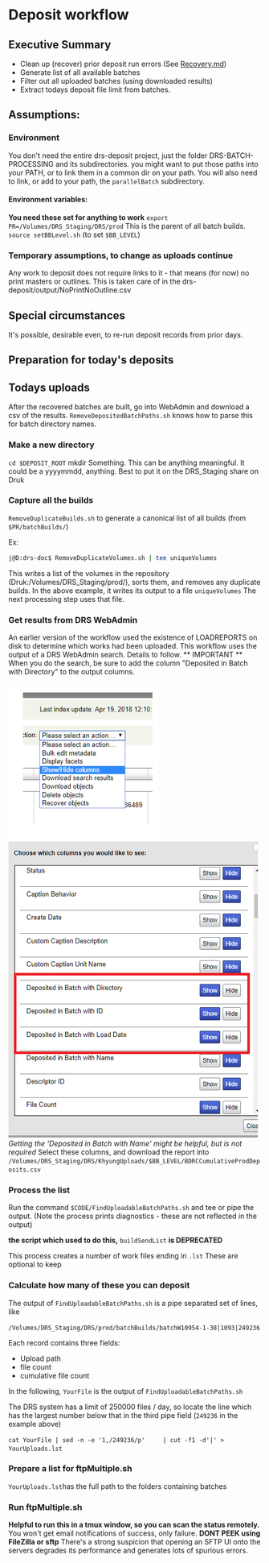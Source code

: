 # Deposit workflow

## Executive Summary
* Clean up (recover) prior deposit run errors (See [Recovery.md](Recovery.md))
* Generate list of all available batches
* Filter out all uploaded batches (using downloaded results)
* Extract todays deposit file limit from batches.
## Assumptions:
### Environment
You don't need the entire drs-deposit project, just the folder DRS-BATCH-PROCESSING and its subdirectories. you might want to put those paths into your PATH, or to link them in a common dir on your path.
You will also need to link, or add to your path, the `parallelBatch` subdirectory.
#### Environment variables:
**You need these set for anything to work**
`export PR=/Volumes/DRS_Staging/DRS/prod`  This is the parent of all batch builds.
`source setBBLevel.sh` (to set `$BB_LEVEL`)
### Temporary assumptions, to change as uploads continue
Any work to deposit does not require links to it - that means (for now)
no print masters or outlines. This is taken care of in the drs-deposit/output/NoPrintNoOutline.csv
## Special circumstances
It's possible, desirable even, to re-run deposit records from prior days.
## Preparation for today's deposits

## Todays uploads
After the recovered batches are built, go into WebAdmin and download a csv of the results.
 `RemoveDepositedBatchPaths.sh` knows how to parse this for batch directory names.
### Make a new directory
`cd $DEPOSIT_ROOT`
mkdir Something. This can be anything meaningful. It could be a yyyymmdd, anything. Best to put it on the DRS_Staging
share on Druk
### Capture all the builds
`RemoveDuplicateBuilds.sh` to generate a canonical list of all builds (from `$PR/batchBuilds/`)

Ex:

```bash
j@D:drs-doc$ RemoveDuplicateVolumes.sh | tee uniqueVolumes
```
This writes a list of the volumes in the repository (Druk:/Volumes/DRS_Staging/prod/), sorts them, and removes
any duplicate builds. In the above example, it writes its output to a file `uniqueVolumes` The next processing
step uses that file.


### Get results from DRS WebAdmin
An earlier version of the workflow used the existence of LOADREPORTS on disk to determine which works had been uploaded. This workflow uses the output of a DRS WebAdmin search. Details to follow.
** IMPORTANT ** When you do the search, be sure to add the column "Deposited in Batch with Directory" to the output columns.

![Select show/hide columns](../images/2018/04/91142cc5-2986-41f8-baaf-5133fc3e2184.png)
![Select](../images/2018/04/edd87ba9-9c7e-4159-9c76-490038b61567.png)
_Getting the 'Deposited in Batch with Name' might be helpful, but is not required_
Select these columns, and download the report into `/Volumes/DRS_Staging/DRS/KhyungUploads/$BB_LEVEL/BDRCCumulativeProdDeposits.csv`

### Process the list
Run the command `$CODE/FindUploadableBatchPaths.sh` and tee or pipe the output. (Note the process prints
diagnostics - these are not reflected in the output)

**the script which used to do this,** `buildSendList` **is DEPRECATED**

This process creates a number of work files ending in `.lst` These are optional to keep
### Calculate how many of these you can deposit
The output of `FindUploadableBatchPaths.sh` is a pipe separated set of lines, like

`/Volumes/DRS_Staging/DRS/prod/batchBuilds/batchW10954-1-38|1093|249236`

Each record contains three fields:
- Upload path
- file count
- cumulative file count

In the following, `YourFile` is the output of `FindUploadableBatchPaths.sh`

The DRS system has a limit of 250000 files / day, so locate the line which has the largest number below that
in the third pipe field (`249236` in the example above) 


`cat YourFile | sed -n -e '1,/249236/p'     | cut -f1 -d'|' > YourUploads.lst`

### Prepare a list for ftpMultiple.sh
`YourUploads.lst`has the full path to the folders containing batches
### Run ftpMultiple.sh
**Helpful to run this in a tmux window, so you can scan the status remotely.**
You won't get email notifications of success, only failure.
**DONT PEEK using FileZilla or sftp** There's a strong suspicion that opening an 
SFTP UI onto the servers degrades its performance and generates lots of spurious errors.
